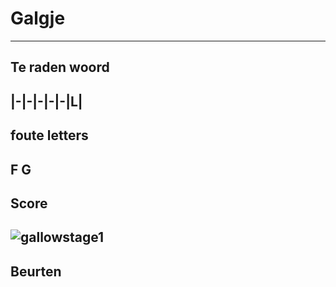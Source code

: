 # Galgje
---
## Te raden woord

|-|-|-|-|-|L|
---
## foute letters
F G
---
## Score
![gallowstage1](./images/3.png)
---
## Beurten
